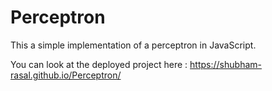 # Perceptron
This a simple implementation of a perceptron in JavaScript.


You can look at the deployed project here :  https://shubham-rasal.github.io/Perceptron/
